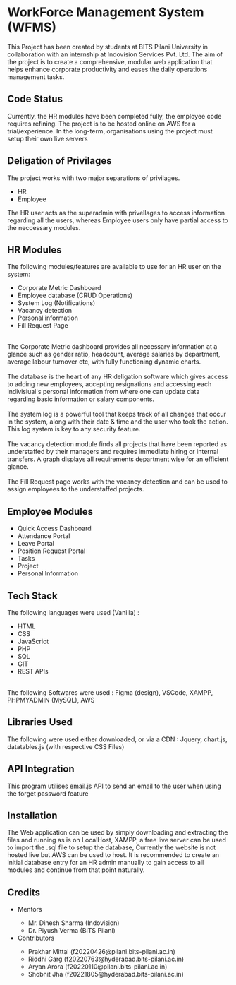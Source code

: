 <h1>WorkForce Management System (WFMS)</h1>
This Project has been created by students at BITS Pilani University in collaboration with an internship at Indovision Services Pvt. Ltd.
The aim of the project is to create a comprehensive, modular web application that helps enhance corporate productivity and eases the daily operations management tasks.
<br>
<h2>Code Status</h2>
Currently, the HR modules have been completed fully, the employee code requires refining. The project is to be hosted online on AWS for a trial/experience. In the long-term, organisations using the project must setup their own live servers
<h2>Deligation of Privilages</h2>
The project works with two major separations of privilages.
<ul>
  <li>HR</li>
  <li>Employee</li>
</ul>
The HR user acts as the superadmin with privellages to access information regarding all the users, whereas Employee users only have partial access to the neccessary modules.
<h2>HR Modules</h2>
The following modules/features are available to use for an HR user on the system:
<ul>
  <li>Corporate Metric Dashboard</li>
  <li>Employee database (CRUD Operations)</li>
  <li>System Log (Notifications)</li>
  <li>Vacancy detection</li>
  <li>Personal information</li>
  <li>Fill Request Page</li>
</ul>
<br>
The Corporate Metric dashboard provides all necessary information at a glance such as gender ratio, headcount, average salaries by department, average labour turnover etc, with fully functioning dynamic charts.
<br>
<br>
The database is the heart of any HR deligation software which gives access to adding new employees, accepting resignations and accessing each indivisiual's personal information from where one can update data regarding basic information or salary components.
<br>
<br>
The system log is a powerful tool that keeps track of all changes that occur in the system, along with their date & time and the user who took the action. This log system is key to any security feature.
<br>
<br>
The vacancy detection module finds all projects that have been reported as understaffed by their managers and requires immediate hiring or internal transfers. A graph displays all requirements department wise for an efficient glance.
<br>
<br>
The Fill Request page works with the vacancy detection and can be used to assign employees to the understaffed projects.
<h2>Employee Modules</h2>
<ul>
  <li>Quick Access Dashboard</li>
  <li>Attendance Portal</li>
  <li>Leave Portal</li>
  <li>Position Request Portal</li>
  <li>Tasks</li>
  <li>Project</li>
  <li>Personal Information</li>
</ul>
<h2>Tech Stack</h2>
The following languages were used (Vanilla) :
<ul>
  <li>HTML</li>
  <li>CSS</li>
  <li>JavaScriot</li>
  <li>PHP</li>
  <li>SQL</li>
  <li>GIT</li>
  <li>REST APIs</li>
</ul>
<br>
The following Softwares were used : Figma (design), VSCode, XAMPP, PHPMYADMIN (MySQL), AWS
<h2>Libraries Used</h2>
The following were used either downloaded, or via a CDN : Jquery, chart.js, datatables.js (with respective CSS Files)
<h2>API Integration</h2>
This program utilises email.js API to send an email to the user when using the forget password feature
<h2>Installation</h2>
The Web application can be used by simply downloading and extracting the files and running as is on LocalHost, XAMPP, a free live server can be used to import the .sql file to setup the database, Currently the website is not hosted live but AWS can be used to host. It is recommended to create an initial database entry for an HR admin manually to gain access to all modules and continue from that point naturally.
<h2>Credits</h2>
<ul>
  <li>Mentors</li>
  <ul>
  <li>Mr. Dinesh Sharma (Indovision)</li>
  <li>Dr. Piyush Verma (BITS Pilani)</li>
  </ul>
  <li>Contributors</li>
  <ul>
  <li>Prakhar Mittal (f20220426@pilani.bits-pilani.ac.in)</li>
  <li>Riddhi Garg (f20220763@hyderabad.bits-pilani.ac.in)</li>
  <li>Aryan Arora (f20220110@pilani.bits-pilani.ac.in)</li>
  <li>Shobhit Jha (f20221805@hyderabad.bits-pilani.ac.in)</li>
  </ul>
</ul>
